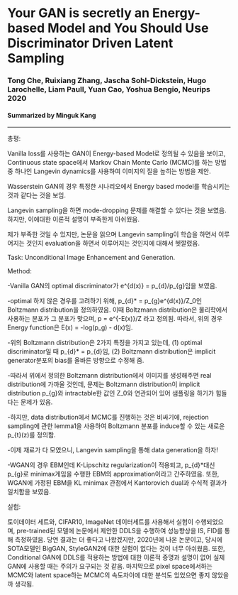 # Your GAN is secretly an Energy-based Model and You Should Use Discriminator Driven Latent Sampling

### Tong Che, Ruixiang Zhang, Jascha Sohl-Dickstein, Hugo Larochelle, Liam Paull, Yuan Cao, Yoshua Bengio, Neurips 2020

#### Summarized by Minguk Kang
---
 
총평:
	
Vanilla loss를 사용하는 GAN이 Energy-based Model로 정의될 수 있음을 보이고, Continuous state space에서 Markov Chain Monte Carlo (MCMC)를 하는 방법 중 하나인 Langevin dynamics를 사용하여 이미지의 질을 높히는 방법을 제안.
	
Wasserstein GAN의 경우 특정한 시나리오에서 Energy based model를 학습시키는 것과 같다는 것을 보임.
	
Langevin sampling을 하면 mode-dropping 문제를 해결할 수 있다는 것을 보였음. 하지만, 이에대한 이론적 설명이 부족한게 아쉬웠음.
	
제가 부족한 것일 수 있지만, 논문을 읽으며 Langevin sampling이 학습을 하면서 이루어지는 것인지 evaluation을 하면서 이루어지는 것인지에 대해서 헷깔렸음.
	 

Task: Unconditional Image Enhancement and Generation.
 
Method:
 
-Vanilla GAN의 optimal discriminator가 e^{d(x)} = p_{d}/p_{g}임을 보였음.

-optimal 하지 않은 경우를 고려하기 위해, p_{d}* = p_{g}e^{d(x)}/Z_0인 Boltzmann distribution을 정의하였음. 이때 Boltzmann distribution은 물리학에서 사용하는 분포가 그 분포가 맞으며, p = e^{-E(x)}/Z 라고 정의됨. 따라서, 위의 경우 Energy function은 E(x) = -log(p_g) - d(x)임.

-위의 Boltzmann distribution은 2가지 특징을 가지고 있는데, (1) optimal discriminator일 때 p_{d}* = p_{d}임, (2)  Boltzmann distribution은 implicit generator분포의 bias를 올바른 방향으로 수정해 줌.

-따라서 위에서 정의한 Boltzmann distribution에서 이미지를 생성해주면 real distribution에 가까울 것인데, 문제는 Boltzmann distribution이 implicit distribution p_{g}와 intractable한 값인 Z_0와 연관되어 있어 샘플링을 하기가 힘들다는 문제가 있음.

-하지만, data distribution에서 MCMC를 진행하는 것은 비싸기에, rejection sampling에 관한 lemma1을 사용하여 Boltzmann 분포를 induce할 수 있는 새로운 p_{t}(z)를 정의함.

-이제 재료가 다 모였으니, Langevin sampling을 통해 data generation을 하자!

-WGAN의 경우 EBM인데 K-Lipschitz regularization이 적용되고, p_{d}*대신 p_{g}로 minimax게임을 수행한 EBM의 approximation이라고 간주하였음.  또한, WGAN에 가정된 EBM을 KL minimax 관점에서 Kantorovich dual과 수식적 결과가 일치함을 보였음.
 
실험:

토이데이터 세트와, CIFAR10, ImageNet 데이터세트를 사용해서 실험이 수행되었으며, pre-trained된 모델에 논문에서 제안한 DDLS을 수행하여 성능향상을 IS, FID를 통해 측정하였음. 당연 결과는 더 좋다고 나왔겠지만, 2020년에 나온 논문이고, 당시에 SOTA모델인 BigGAN, StyleGAN2에 대한 실험이 없다는 것이 너무 아쉬웠음. 또한, Conditional GAN에 DDLS를 적용하는 방법에 대한 이론적 증명과 설명이 없어 실제 GAN에 사용할 때는 주의가 요구되는 것 같음. 마지막으로 pixel space에서하는 MCMC와 latent space하는 MCMC의 속도차이에 대한 분석도 있었으면 좋지 않았을까 생각됨.
